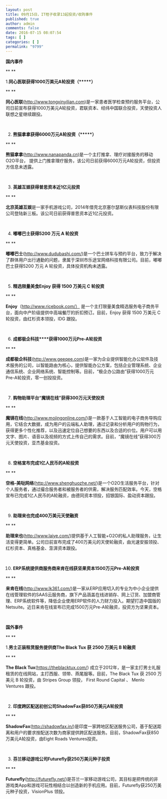 ```yaml
---
layout: post
title: 09月15日，IT桔子收录13起投资/收购事件
published: true
author: admin
comments: false
date: 2016-07-15 08:07:54
tags: [ ]
categories: [ ]
permalink: "9799"
---
```

**国内事件**

** **

1.**同心医联获得1000万美元A轮投资（\*****）**

** **

**同心医联**(http://www.tongxinyilian.com)是一家患者医学检查预约服务平台，公司日前宣布获得1000万美元A轮投资，君联资本、经纬中国联合投资，天使投资人联想之星继续跟投。

&nbsp;

2. **熊猫拿拿获得6000万元A轮投资（\*****）**

** **

**熊猫拿拿**(http://www.nanapanda.cn)是一个主打推拿、理疗对接服务的移动O2O平台， 提供上门推拿理疗服务，该公司日前获得6000万元A轮投资，但投资方信息未透露。

&nbsp;

3. **英雄互娱获得普思资本近1亿元投资**

** **

**北京英雄互娱**是一家手机游戏公司，2014年借壳北京塞尔瑟斯仪表科技股份有限公司登陆新三板。该公司日前获得普思资本近1亿元投资。

&nbsp;

4. **嘟嘟巴士获得5200 万元 A 轮投资**

** **

**嘟嘟巴士**(http://www.dudubashi.com/)是一个巴士拼车与预约平台，致力于解决了群体用户出行通勤的问题，隶属于深圳市乐途宝网络科技有限公司。目前，嘟嘟巴士获得5200 万元 A 轮投资，具体投资机构未透露。

&nbsp;

5. **精选限量美食Enjoy 获得 1500 万美元 C 轮投资**

** **

**Enjoy**（http://www.ricebook.com/） 是一个主打限量美食精选服务电子商务平台，面向中产阶级提供中高端餐厅的折扣预订。目前，Enjoy 获得 1500 万美元 C 轮投资，由红杉资本领投，IDG 跟投。

&nbsp;

6. **成都极企科技****获得1000万元Pre-A轮投资**

** **

**成都极企科技**(http://www.geeqee.com)是一家为企业提供智能化办公软件及技术服务的公司，以智能路由为核心，提供智能办公方案，包括企业管理系统、企业通信系统、企业网络系统、智能控制等。目前，“极企办公路由”获得1000万元Pre-A轮投资，零一创投投资。

&nbsp;

7. **购物助理平台“魔镜在线”获得300万元天使投资**

** **

**魔镜在线**(http://www.mojingonline.com/)是一款基于人工智能的电子商务导购应用，它结合大数据，成为用户的云端私人助理，通过记录和分析用户的购物行为，获得更多个性化推荐，以及迅速定位自己想要的东西以及合适的价位。用户可以用文字、图片、语音以及视频的方式上传自己的需求。目前，“魔镜在线”获得300万元天使投资，亚杰基金投资。

&nbsp;

8. **空格宣布完成1亿人民币的A轮投资**

** **

**空格-美哒网络**(http://www.shenghuozhe.net/)是一个O2O生活服务平台，针对个人服务者，通过撮合服务者和被服务者的供需，解决服务匹配效率。今天，空格宣布已完成1亿人民币的A轮融资，由德同资本领投，招银国际、盈动资本跟投。

&nbsp;

9. **助理来也完成400万美元天使融资**

** **

**助理来也**(http://www.laiye.com/)提供基于人工智能+O2O的私人助理服务，让生活变得更简单。公司日前宣布完成了400万美元的天使轮融资，由光速安振领投、红杉资本、真格基金、澎湃资本跟投。

&nbsp;

10. **ERP系统提供商服务商来肯在线获坚果资本1500万元Pre-A轮投资**

** **

**来肯在线**(http://www.lk361.com/)是一家从ERP应用切入的专业为中小企业提供在线管理软件的SAAS云服务商，旗下产品涵盖在线进销存、网上订货、加盟商管理、ERP系统软件等，降低企业使用ERP软件的人力财力投入。期望打造中国版的Netsuite。近日来肯在线宣布已完成1500万元Pre-A轮融资，投资方为坚果资本。

&nbsp;

**国外事件**

** **

1.**男士正装租赁服务提供商The Black Tux 获 2500 万美元 B 轮融资**

** **

**The Black Tux**(https://theblacktux.com/) 成立于2012年，是一家主打男士礼服租赁的在线网站，主打西服、领带、燕尾服等。目前，The Black Tux 获 2500 万美元 B 轮投资，由 Stripes Group 领投， First Round Capital 、 Menlo Ventures 跟投。

&nbsp;

2. **印度跨区配送初创公司ShadowFax获850万美元A轮投资**

** **

**ShadowFax**(http://shadowfax.in/)是印度一家跨地区配送服务公司，基于配送距离和用户的要求按配送次数为商家提供跨区配送服务。目前，ShadowFax获850万美元A轮投资，由Eight Roads Ventures投资。

&nbsp;

3. **芬兰移动游戏公司Futurefly获250万美元种子投资**

** **

**Futurefly**(http://futurefly.net/)是芬兰一家移动游戏公司，其目标是把传统的非游戏类App和游戏可玩性相结合以创造新的手机应用。目前，Futurefly获250万美元种子投资，VisionPlus 领投。